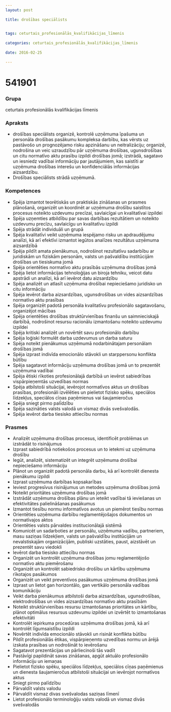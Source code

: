 ```yaml
---
layout: post
    
title: drošības speciālists

    
tags: ceturtais_profesionālās_kvalifikācijas_līmenis
    
categories: ceturtais_profesionālās_kvalifikācijas_līmenis
    
date: 2016-02-25
    
---
```

# 541901

### Grupa
ceturtais profesionālās kvalifikācijas līmenis


### Apraksts

* drošības speciālists organizē, kontrolē uzņēmuma īpašuma un personāla drošības pasākumu kompleksa darbību, kas vērsts uz pastāvošo un prognozējamo risku apzināšanu un neitralizāciju; organizē, nodrošina un veic uzraudzību pār uzņēmuma drošības, ugunsdrošības un citu normatīvo aktu prasību izpildi drošības jomā; izstrādā, sagatavo un iesniedz vadībai informāciju par jautājumiem, kas saistīti ar uzņēmuma drošības interešu un konfidenciālās informācijas aizsardzību. 
* Drošības speciālists strādā uzņēmumā. 

### Kompetences

* Spēja izmantot teorētiskās un praktiskās zināšanas un prasmes plānošanā, organizēt un koordinēt ar uzņēmuma drošību saistītos procesus noteikto uzdevumu precīzai, savlaicīgai un kvalitatīvai izpildei
* Spēja uzņemties atbildību par savas darbības rezultātiem un noteikto uzdevumu precīzu, savlaicīgu un kvalitatīvu izpildi
* Spēja strādāt individuāli un grupā
* Spēja kvalitatīvi veikt uzņēmuma iespējamo risku un apdraudējumu analīzi, kā arī efektīvi izmantot iegūtos analīzes rezultātus uzņēmuma aizsardzībā
* Spēja pildīt amata pienākumus, nodrošinot rezultatīvu sadarbību ar juridiskām un fiziskām personām, valsts un pašvaldību institūcijām drošības un tiesiskuma jomā
* Spēja orientēties normatīvo aktu prasībās uzņēmuma drošības jomā
* Spēja lietot informācijas tehnoloģijas un biroja tehniku, veicot datu apstrādi un analīzi, kā arī ievērot datu aizsardzību
* Spēja analizēt un atlasīt uzņēmuma drošībai nepieciešamo juridisko un citu informāciju
* Spēja ievērot darba aizsardzības, ugunsdrošības un vides aizsardzības normatīvo aktu prasības
* Spēja organizēt padotā personāla kvalitatīvu profesionālo sagatavošanu, organizējot mācības
* Spēja orientēties drošības struktūrvienības finanšu un saimnieciskajā darbībā, nodrošinot resursu racionālu izmantošanu noteikto uzdevumu izpildei
* Spēja kritiski analizēt un novērtēt savu profesionālo darbību
* Spēja loģiski formulēt darba uzdevumus un darba saturu
* Spēja noteikt pienākumus uzņēmumā nodarbinātajam personālam drošības jomā
* Spēja izprast indivīda emocionālo stāvokli un starppersonu konflikta būtību
* Spēja sagatavot informāciju uzņēmuma drošības jomā un to prezentēt uzņēmuma vadībai
* Spēja ētiski rīkoties profesionālajā darbībā un ievērot sabiedrības vispārpieņemtās uzvedības normas
* Spēja atbilstoši situācijai, ievērojot normatīvos aktus un drošības prasības, profesionāli izvēlēties un pielietot fizisko spēku, speciālos līdzekļus, speciālos cīņas paņēmienus vai šaujamieročus
* Spēja sniegt pirmo palīdzību
* Spēja sazināties valsts valodā un vismaz divās svešvalodās.
* Spēja ievērot darba tiesisko attiecību normas

### Prasmes 
* Analizēt uzņēmuma drošības procesus, identificēt problēmas un izstrādāt to risinājumus
* Izprast sabiedrībā notiekošos procesus un to ietekmi uz uzņēmuma drošību
* Iegūt, analizēt, sistematizēt un integrēt uzņēmuma drošībai nepieciešamo informāciju
* Plānot un organizēt padotā personāla darbu, kā arī kontrolēt dienesta pienākumu izpildi
* Izprast uzņēmuma darbības kopsakarības
* Ieviest progresīvus risinājumus un metodes uzņēmuma drošības jomā
* Noteikt prioritātes uzņēmuma drošības jomā
* Izstrādāt uzņēmuma drošības plānu un ieteikt vadībai tā ieviešanas un efektivitātes palielināšanas pasākumus
* Izmantot tiesību normu informatīvos avotus un piemērot tiesību normas
* Orientēties uzņēmuma darbību reglamentējošajos dokumentos un normatīvajos aktos
* Orientēties valsts pārvaldes institucionālajā sistēmā
* Komunicēt un sadarboties ar personālu, uzņēmuma vadību, partneriem, masu saziņas līdzekļiem, valsts un pašvaldību institūcijām un nevalstiskajām organizācijām, publiski uzstāties, paust, aizstāvēt un prezentēt savu viedokli
* Ievērot darba tiesisko attiecību normas
* Organizēt un kontrolēt uzņēmuma drošības jomu reglamentējošo normatīvo aktu piemērošanu
* Organizēt un kontrolēt sabiedrisko drošību un kārtību uzņēmuma rīkotajos pasākumos
* Organizēt un veikt preventīvos pasākumus uzņēmuma drošības jomā
* Izprast un lietot gan horizontālo, gan vertikālo personāla vadības komunikāciju
* Veikt darba pienākumus atbilstoši darba aizsardzības, ugunsdrošības, elektrodrošības un vides aizsardzības normatīvo aktu prasībām
* Noteikt struktūrvienības resursu izmantošanas prioritātes un kārtību, plānot optimālus resursus uzdevumu izpildei un izvērtēt to izmantošanas efektivitāti
* Kontrolēt iepirkuma procedūras uzņēmuma drošības jomā, kā arī kontrolēt līgumsaistību izpildi
* Novērtēt indivīda emocionālo stāvokli un risināt konflikta būtību
* Pildīt profesionālās ētikas, vispārpieņemto uzvedības normu un ārējā izskata prasības un nodrošināt to ievērošanu
* Sagatavot prezentācijas un pārliecinoši tās vadīt
* Pastāvīgi papildināt savas zināšanas, apgūt aktuālo profesionālo informāciju un iemaņas
* Pielietot fizisko spēku, speciālos līdzekļus, speciālos cīņas paņēmienus un dienesta šaujamieročus atbilstoši situācijai un ievērojot normatīvos aktus
* Sniegt pirmo palīdzību
* Pārvaldīt valsts valodu
* Pārvaldīt vismaz divas svešvalodas saziņas līmenī
* Lietot profesionālo terminoloģiju valsts valodā un vismaz divās svešvalodās
